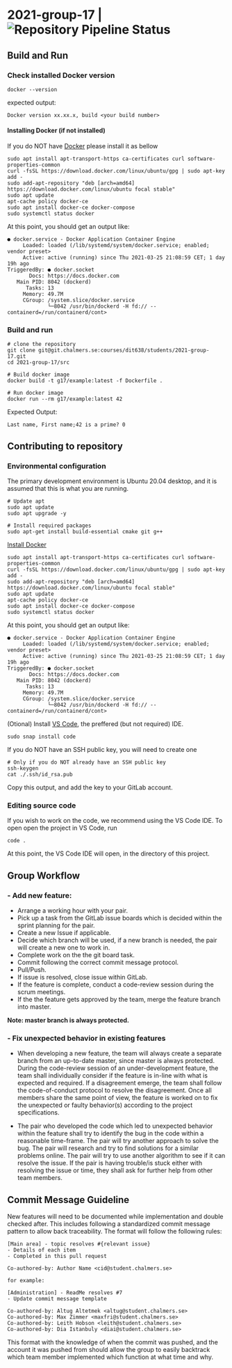 # 2021-group-17 | ![Repository Pipeline Status](https://git.chalmers.se/courses/dit638/students/2021-group-17/badges/master/pipeline.svg)

## Build and Run

### Check installed Docker version

```Linux
docker --version
```
expected output:
```Linux
Docker version xx.xx.x, build <your build number>
```

#### Installing Docker (if not installed)

If you do NOT have [Docker](https://www.digitalocean.com/community/tutorials/how-to-install-and-use-docker-on-ubuntu-20-04) please install it as bellow

```Linux
sudo apt install apt-transport-https ca-certificates curl software-properties-common
curl -fsSL https://download.docker.com/linux/ubuntu/gpg | sudo apt-key add -
sudo add-apt-repository "deb [arch=amd64] https://download.docker.com/linux/ubuntu focal stable"
sudo apt update
apt-cache policy docker-ce
sudo apt install docker-ce docker-compose
sudo systemctl status docker
```

At this point, you should get an output like:

```Linux
● docker.service - Docker Application Container Engine
     Loaded: loaded (/lib/systemd/system/docker.service; enabled; vendor preset>
     Active: active (running) since Thu 2021-03-25 21:08:59 CET; 1 day 19h ago
TriggeredBy: ● docker.socket
       Docs: https://docs.docker.com
   Main PID: 8042 (dockerd)
      Tasks: 13
     Memory: 49.7M
     CGroup: /system.slice/docker.service
             └─8042 /usr/bin/dockerd -H fd:// --containerd=/run/containerd/cont>
```

### Build and run

```Linux
# clone the repository
git clone git@git.chalmers.se:courses/dit638/students/2021-group-17.git
cd 2021-group-17/src

# Build docker image
docker build -t g17/example:latest -f Dockerfile .

# Run docker image
docker run --rm g17/example:latest 42
```

Expected Output:

```Linux
Last name, First name;42 is a prime? 0
```

## Contributing to repository

### Environmental configuration

The primary development environment is Ubuntu 20.04 desktop, and it is assumed that this is what you are running.

```Linux
# Update apt
sudo apt update
sudo apt upgrade -y

# Install required packages
sudo apt-get install build-essential cmake git g++
```

[Install Docker](https://www.digitalocean.com/community/tutorials/how-to-install-and-use-docker-on-ubuntu-20-04)

```Linux
sudo apt install apt-transport-https ca-certificates curl software-properties-common
curl -fsSL https://download.docker.com/linux/ubuntu/gpg | sudo apt-key add -
sudo add-apt-repository "deb [arch=amd64] https://download.docker.com/linux/ubuntu focal stable"
sudo apt update
apt-cache policy docker-ce
sudo apt install docker-ce docker-compose
sudo systemctl status docker
```

At this point, you should get an output like:

```Linux
● docker.service - Docker Application Container Engine
     Loaded: loaded (/lib/systemd/system/docker.service; enabled; vendor preset>
     Active: active (running) since Thu 2021-03-25 21:08:59 CET; 1 day 19h ago
TriggeredBy: ● docker.socket
       Docs: https://docs.docker.com
   Main PID: 8042 (dockerd)
      Tasks: 13
     Memory: 49.7M
     CGroup: /system.slice/docker.service
             └─8042 /usr/bin/dockerd -H fd:// --containerd=/run/containerd/cont>
```

(Otional) Install [VS Code](https://visualstudio.microsoft.com/vs/community/), the preffered (but not required) IDE.

```Linux
sudo snap install code
```

If you do NOT have an SSH public key, you will need to create one

```Linux
# Only if you do NOT already have an SSH public key
ssh-keygen
cat ./.ssh/id_rsa.pub
```

Copy this output, and add the key to your GitLab account.

### Editing source code

If you wish to work on the code, we recommend using the VS Code IDE. To open open the project in VS Code, run

```Linux
code .
```

At this point, the VS Code IDE will open, in the directory of this project.

## Group Workflow

### - Add new feature:

- Arrange a working hour with your pair.
- Pick up a task from the GitLab issue boards which is decided within the sprint planning for the pair.
- Create a new Issue if applicable.
- Decide which branch will be used, if a new branch is needed, the pair will create a new one to work in.
- Complete work on the the git board task.
- Commit following the correct commit message protocol.
- Pull/Push.
- If issue is resolved, close issue within GitLab.
- If the feature is complete, conduct a code-review session during the scrum meetings.
- If the the feature gets approved by the team, merge the feature branch into master.

**Note: master branch is always protected.**

### - Fix unexpected behavior in existing features

- When developing a new feature, the team will always create a separate branch from an up-to-date master, since master is always protected.
  During the code-review session of an under-development feature, the team shall individually consider if the feature is in-line with what is expected and required. If a disagreement emerge, the team shall follow the code-of-conduct protocol to resolve the disagreement. Once all members share the same point of view, the feature is worked on to fix the unexpected or faulty behavior(s) according to the project specifications.

- The pair who developed the code which led to unexpected behavior within the feature shall try to identify the bug in the code within a reasonable time-frame.
  The pair will try another approach to solve the bug. The pair will research and try to find solutions for a similar problems online. The pair will try to use another algorithm to see if it can resolve the issue.
  If the pair is having trouble/is stuck either with resolving the issue or time, they shall ask for further help from other team members.

## Commit Message Guideline

New features will need to be documented while implementation and double checked after. This includes following a standardized commit message pattern to allow back traceability.
The format will follow the following rules:

    [Main area] - topic resolves #{relevant issue}
    - Details of each item
    - Completed in this pull request

    Co-authored-by: Author Name <cid@student.chalmers.se>

    for example:

```git
[Administration] - ReadMe resolves #7
- Update commit message template

Co-authored-by: Altug Altetmek <altug@student.chalmers.se>
Co-authored-by: Max Zimmer <maxfri@student.chalmers.se>
Co-authored-by: Leith Hobson <leith@student.chalmers.se>
Co-authored-by: Dia Istanbuly <diai@student.chalmers.se>
```

This format with the knowledge of when the commit was pushed, and the account it was pushed from should allow the group to easily backtrack which team member implemented which function at what time and why.
